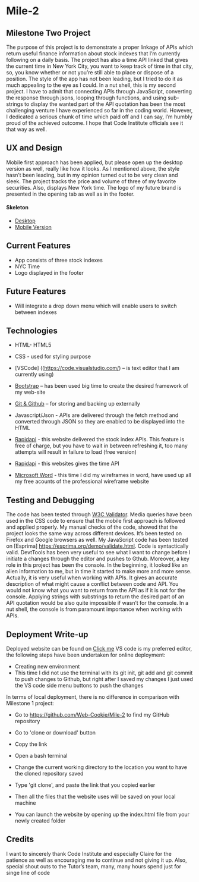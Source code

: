 # Mile-2 

## Milestone Two Project
The purpose of this project is to demonstrate a proper linkage of APIs which return useful finance information about stock indexes that I’m currently following on a daily basis. 
The project has also a time API linked that gives the current time in New York City, you want to keep track of time in that city, so, you know whether or not you’re still able to place or dispose of a position. The style of the app has not been leading, but I tried to do it as much appealing to the eye as I could. 
In a nut shell, this is my second project. I have to admit that connecting APIs through JavaScript, converting the response through jsons, looping through functions, and using sub-strings to display the wanted part of the API quotation has been the most challenging venture I have experienced so far in the coding world.
 However, I dedicated a serious chunk of time which paid off and I can say, I’m humbly proud of the achieved outcome. I hope that Code Institute officials see it that way as well.

## UX and Design
Mobile first approach has been applied, but please open up the desktop version as well, really like how it looks. As I mentioned above, the style hasn’t been leading, but in my opinion turned out to be very clean and sleek. 
The project tracks the price and volume of three of my favorite securities. Also, displays New York time. The logo of my future brand is presented in the opening tab as well as in the footer.

#### Skeleton
* [Desktop](https://github.com/Web-Cookie/Mile-2/blob/master/assets/wireframe/Mile-2%20Desktop.PNG)
* [Mobile Version](https://github.com/Web-Cookie/Mile-2/blob/master/assets/wireframe/Mile-2%20Mobile.PNG)

## Current Features
* App consists of three stock indexes 
* NYC Time
* Logo displayed in the footer

## Future Features
* Will integrate a drop down menu which will enable users to switch between indexes 


## Technologies

* HTML- HTML5

* CSS - used for styling purpose 

* [VSCode] ((https://code.visualstudio.com/) – is text editor that I am currently using)

*	[Bootstrap](https://getbootstrap.com/) – has been used big time to create the desired framework of my web-site

*	[Git & Github](https://github.com/) – for storing and backing up externally 

*	Javascript/Json - APIs are delivered through the fetch method and converted through JSON so they are enabled to be displayed into the HTML 

* [Rapidapi](https://rapidapi.com/alphavantage/api/alpha-vantage) - this website delivered the stock index APIs. This feature is free of charge, but you have to wait in between refreshing it, too many attempts will result in failure to load (free version)

* [Rapidapi](https://rapidapi.com/theapiguy/api/world-clock) - this websites gives the time API

* [Microsoft Word](https://www.office.com/) - this time I did my wireframes in word, have used up all my free acounts of the professional wireframe website 


## Testing and Debugging 

The code has been tested through [W3C Validator](https://validator.w3.org/). Media queries have been used in the CSS code to ensure that the mobile first approach is followed and applied properly. My manual checks of the code, showed that the project looks the same way across different devices. It’s been tested on Firefox and Google browsers as well.
My JavaScript code has been tested on [Esprima] https://esprima.org/demo/validate.html. Code is syntactically valid.
DevtTools has been very useful to see what I want to change before I initiate a changes through the editor and pushes to Gthub.
Moreover, a key role in this project has been the console. In the beginning, it looked like an alien information to me, but in time it started to make more and more sense. Actually, it is very useful when working with APIs. It gives an accurate description of what might cause a conflict between code and API. You would not know what you want to return from the API as if it is not for the console. Applying strings with substrings to return the desired part of an API quotation would be also quite impossible if wasn’t for the console.
In a nut shell, the console is from paramount importance when working with APIs.


## Deployment Write-up

Deployed website can be found on [Click me]( https://web-cookie.github.io/Mile-2/)
VS code is my preferred editor, the following steps have been undertaken for online deployment:
* Creating new environment 
* This time I did not use the terminal with its git init, git add and git commit to push changes to Github, but right after I saved my changes I just used the VS code side menu buttons to push the changes 

In terms of local deployment, there is no difference in comparison with Milestone 1 project:
* Go to https://github.com/Web-Cookie/Mile-2 to find my GitHub repository

* Go to 'clone or download' button

* Copy the link

* Open a bash terminal 

* Change the current working directory to the location you want to have the cloned repository saved

* Type 'git clone', and paste the link that you copied earlier

*	Then all the files that the website uses will be saved on your local machine

* You can launch the website by opening up the index.html file from your newly created folder


## Credits

I want to sincerely thank Code Institute and especially Claire for the patience as well as encouraging me to continue and not giving it up.
Also, special shout outs to the Tutor’s team, many, many hours spend just for singe line of code





